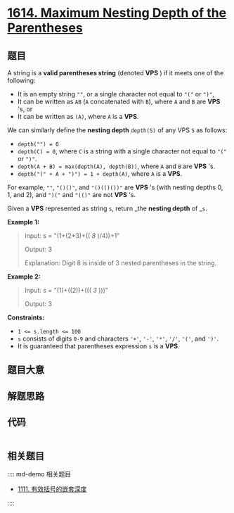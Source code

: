 # [1614. Maximum Nesting Depth of the Parentheses](https://leetcode.com/problems/maximum-nesting-depth-of-the-parentheses)

## 题目

A string is a **valid parentheses string** (denoted **VPS** ) if it meets one
of the following:

  * It is an empty string `""`, or a single character not equal to `"("` or `")"`,
  * It can be written as `AB` (`A` concatenated with `B`), where `A` and `B` are **VPS** 's, or
  * It can be written as `(A)`, where `A` is a **VPS**.

We can similarly define the **nesting depth** `depth(S)` of any VPS `S` as
follows:

  * `depth("") = 0`
  * `depth(C) = 0`, where `C` is a string with a single character not equal to `"("` or `")"`.
  * `depth(A + B) = max(depth(A), depth(B))`, where `A` and `B` are **VPS** 's.
  * `depth("(" + A + ")") = 1 + depth(A)`, where `A` is a **VPS**.

For example, `""`, `"()()"`, and `"()(()())"` are **VPS** 's (with nesting
depths 0, 1, and 2), and `")("` and `"(()"` are not **VPS** 's.

Given a **VPS** represented as string `s`, return _the **nesting depth** of
_`s`.



**Example 1:**

> Input: s = "(1+(2*3)+(( _8_ )/4))+1"
> 
> Output: 3
> 
> Explanation: Digit 8 is inside of 3 nested parentheses in the string.

**Example 2:**

> Input: s = "(1)+((2))+((( _3_ )))"
> 
> Output: 3

**Constraints:**

  * `1 <= s.length <= 100`
  * `s` consists of digits `0-9` and characters `'+'`, `'-'`, `'*'`, `'/'`, `'('`, and `')'`.
  * It is guaranteed that parentheses expression `s` is a **VPS**.


## 题目大意

## 解题思路

## 代码

```javascript

```

## 相关题目

:::: md-demo 相关题目
- [1111. 有效括号的嵌套深度](https://leetcode.com/problems/maximum-nesting-depth-of-two-valid-parentheses-strings)

::::
